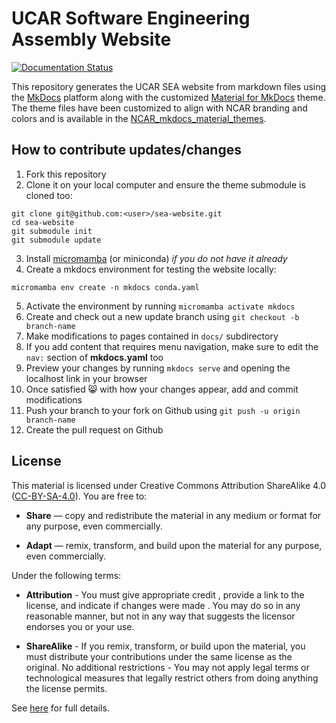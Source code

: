 # UCAR Software Engineering Assembly Website

[![Documentation Status](https://readthedocs.org/projects/ncar-mkdocs-template/badge/?version=latest)](https://ncar-mkdocs-template.readthedocs.io/en/latest/?badge=latest)

This repository generates the UCAR SEA website from markdown files using the [MkDocs](https://www.mkdocs.org/) platform along with the customized [Material for MkDocs](https://squidfunk.github.io/mkdocs-material/) theme. The theme files have been customized to align with NCAR branding and colors and is available in the [NCAR_mkdocs_material_themes](https://github.com/NCAR/NCAR_mkdocs_material_themes).


## How to contribute updates/changes

1. Fork this repository
2. Clone it on your local computer and ensure the theme submodule is cloned too:
```
git clone git@github.com:<user>/sea-website.git
cd sea-website
git submodule init
git submodule update
```
3. Install [micromamba](https://mamba.readthedocs.io/en/latest/installation/micromamba-installation.html) (or miniconda) *if you do not have it already*
4. Create a mkdocs environment for testing the website locally:
```
micromamba env create -n mkdocs conda.yaml
```
5. Activate the environment by running `micromamba activate mkdocs`
6. Create and check out a new update branch using `git checkout -b branch-name`
7. Make modifications to pages contained in `docs/` subdirectory
8. If you add content that requires menu navigation, make sure to edit the `nav:` section of **mkdocs.yaml** too
9. Preview your changes by running `mkdocs serve` and opening the localhost link in your browser
10. Once satisfied :smile_cat: with how your changes appear, add and commit modifications
11. Push your branch to your fork on Github using `git push -u origin branch-name`
12. Create the pull request on Github

## License

This material is licensed under Creative Commons Attribution ShareAlike 4.0 ([CC-BY-SA-4.0](https://creativecommons.org/licenses/by-sa/4.0/)).  You are free to:

- **Share** — copy and redistribute the material in any medium or format for any purpose, even commercially.

- **Adapt** — remix, transform, and build upon the material for any purpose, even commercially.


Under the following terms:

- **Attribution** - You must give appropriate credit , provide a link to the license, and indicate if changes were made . You may do so in any reasonable manner, but not in any way that suggests the licensor endorses you or your use.

- **ShareAlike** - If you remix, transform, or build upon the material, you must distribute your contributions under the same license as the original.
No additional restrictions - You may not apply legal terms or technological measures that legally restrict others from doing anything the license permits.

See [here](https://creativecommons.org/licenses/by-sa/4.0/legalcode.en) for full details.
